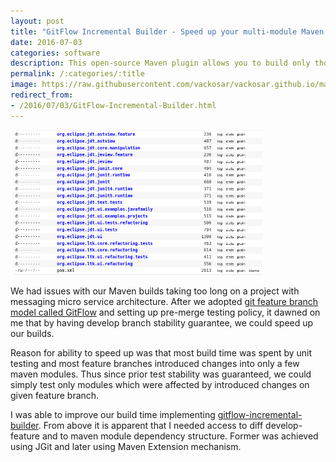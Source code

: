 ```yaml
---
layout: post
title: "GitFlow Incremental Builder - Speed up your multi-module Maven build"
date: 2016-07-03
categories: software
description: This open-source Maven plugin allows you to build only those modules that changed compared to a reference Git branch and and all their Maven dependents.
permalink: /:categories/:title
image: https://raw.githubusercontent.com/vackosar/vackosar.github.io/master/images/eclipse-modules.png
redirect_from:
- /2016/07/03/GitFlow-Incremental-Builder.html 
---
```


<img alt="An example of a multi-module project Eclipse JDT" style="width: 80%; max-width: 900px" src="https://raw.githubusercontent.com/vackosar/vackosar.github.io/master/images/eclipse-modules.png">

We had issues with our Maven builds taking too long on a project with messaging micro service architecture. After we adopted [git feature branch model called GitFlow](http://nvie.com/posts/a-successful-git-branching-model/) and setting up pre-merge testing policy, it dawned on me that by having develop branch stability guarantee, we could speed up our builds.

Reason for ability to speed up was that most build time was spent by unit testing and most feature branches introduced changes into only a few maven modules. Thus since prior test stability was guaranteed, we could simply test only modules which were affected by introduced changes on given feature branch.

I was able to improve our build time implementing [gitflow-incremental-builder](https://github.com/vackosar/gitflow-incremental-builder). From above it is apparent that I needed access to diff develop-feature and to maven module dependency structure. Former was achieved using JGit and later using Maven Extension mechanism.


